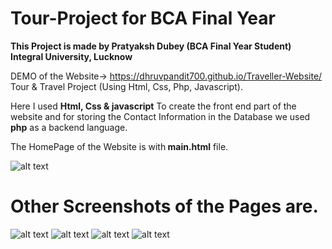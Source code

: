 # Tour-Project for BCA Final Year
<b>This Project is made by Pratyaksh Dubey (BCA Final Year Student) Integral University, Lucknow</b> <br>

DEMO of the Website-> https://dhruvpandit700.github.io/Traveller-Website/
Tour &amp; Travel Project (Using Html, Css, Php, Javascript).

Here I used <b>Html, Css & javascript</b> To create the front end part of the website and for storing the Contact Information in the Database we used <b>php</b> as a backend language.

The HomePage of the Website is with<b> main.html</b> file.

![alt text](https://github.com/Yash-srivastav16/Tour-Project/blob/main/screenshot/home.PNG?raw=true)

<h1><b>Other Screenshots of the Pages are.</b></h1>

![alt text](https://github.com/Yash-srivastav16/Tour-Project/blob/main/screenshot/adventure.PNG?raw=true)
![alt text](https://github.com/Yash-srivastav16/Tour-Project/blob/main/screenshot/package1.PNG?raw=true)
![alt text](https://github.com/Yash-srivastav16/Tour-Project/blob/main/screenshot/contact.PNG?raw=true)
![alt text](https://github.com/Yash-srivastav16/Tour-Project/blob/main/screenshot/database_contact.PNG?raw=true)
